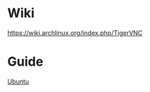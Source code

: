 # Wiki
https://wiki.archlinux.org/index.php/TigerVNC

# Guide
[Ubuntu](https://www.tecmint.com/install-and-configure-vnc-server-on-ubuntu/)
